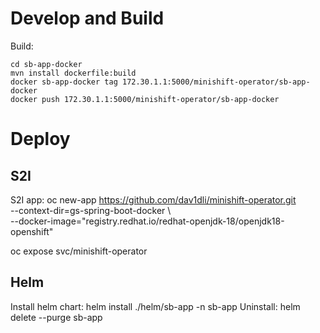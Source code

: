 # Develop and Build
Build:

```
cd sb-app-docker
mvn install dockerfile:build
docker sb-app-docker tag 172.30.1.1:5000/minishift-operator/sb-app-docker
docker push 172.30.1.1:5000/minishift-operator/sb-app-docker
```

# Deploy
## S2I
S2I app: oc new-app https://github.com/dav1dli/minishift-operator.git \
  --context-dir=gs-spring-boot-docker \           
  --docker-image="registry.redhat.io/redhat-openjdk-18/openjdk18-openshift"

oc expose svc/minishift-operator

## Helm
Install helm chart: helm install ./helm/sb-app -n sb-app
Uninstall: helm delete --purge sb-app
